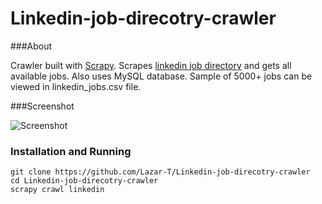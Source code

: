 # Linkedin-job-direcotry-crawler

###About

Crawler built with [Scrapy](http://scrapy.org/). Scrapes [linkedin job directory](https://www.linkedin.com/jobs2/directory/) and gets all available jobs.
Also uses MySQL database. Sample of 5000+ jobs can be viewed in linkedin_jobs.csv file.

###Screenshot

![Screenshot](http://i.imgur.com/2TOAPwZ.png)

### Installation and Running
```
git clone https://github.com/Lazar-T/Linkedin-job-direcotry-crawler
cd Linkedin-job-direcotry-crawler
scrapy crawl linkedin
```
